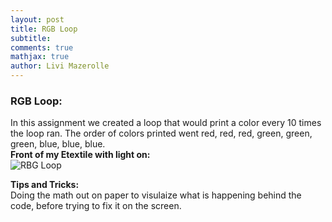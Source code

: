 ```yaml
---
layout: post
title: RGB Loop
subtitle:
comments: true
mathjax: true
author: Livi Mazerolle
---
```

### **RGB Loop:**
In this assignment we created a loop that would print a color every 10 times the loop ran. The order of colors printed went red, red, red, green, green, green, blue, blue, blue.\
**Front of my Etextile with light on:**\
![RBG Loop](https://lpm3-ccbp.github.io/assets/img/HS.ON.png)

**Tips and Tricks:**\
Doing the math out on paper to visulaize what is happening behind the code, before trying to fix it on the screen.
